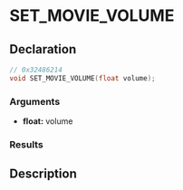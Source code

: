 # SET_MOVIE_VOLUME

## Declaration
```cpp
// 0x32486214
void SET_MOVIE_VOLUME(float volume);
```

### Arguments
- **float:** volume

### Results

## Description
